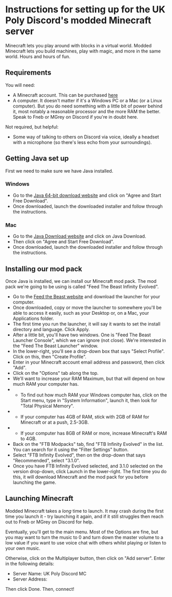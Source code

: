 # Instructions for setting up for the UK Poly Discord's modded Minecraft server

Minecraft lets you play around with blocks in a virtual world. Modded Minecraft lets you build machines, play with magic, and more in the same world. Hours and hours of fun.

## Requirements

You will need:

* A Minecraft account. This can be purchased [here](https://www.minecraft.net/en-us/)
* A computer. It doesn't matter if it's a Windows PC or a Mac (or a Linux computer). But you do need something with a little bit of power behind it, most notably a reasonable processor and the more RAM the better. Speak to Fneb or MGrey on Discord if you're in doubt here.

Not required, but helpful:

* Some way of talking to others on Discord via voice, ideally a headset with a microphone (so there's less echo from your surroundings).

## Getting Java set up

First we need to make sure we have Java installed.

### Windows

* Go to the [Java 64-bit download website](https://www.java.com/en/download/windows-64bit.jsp) and click on "Agree and Start Free Download".
* Once downloaded, launch the downloaded installer and follow through the instructions.

### Mac

* Go to the [Java Download website](https://java.com/en/download/) and click on Java Download.
* Then click on "Agree and Start Free Download".
* Once downloaded, launch the downloaded installer and follow through the instructions.

## Installing our mod pack

Once Java is installed, we can install our Minecraft mod pack. The mod pack we're going to be using is called "Feed The Beast Infinity Evolved".

* Go to the [Feed the Beast website](https://www.feed-the-beast.com/) and download the launcher for your computer.
* Once downloaded, copy or move the launcher to somewhere you'll be able to access it easily, such as your Desktop or, on a Mac, your Applications folder.
* The first time you run the launcher, it will say it wants to set the install directory and language. Click Apply.
* After a little bit, you'll have two windows. One is "Feed The Beast Launcher Console", which we can ignore (not close). We're interested in the "Feed The Beast Launcher" window.
* In the lower-right, you'll see a drop-down box that says "Select Profile". Click on this, then "Create Profile".
* Enter in your Minecraft account email address and password, then click "Add".
* Click on the "Options" tab along the top.
* We'll want to increase your RAM Maximum, but that will depend on how much RAM your computer has. 
* * To find out how much RAM your Windows computer has, click on the Start menu, type in "System Information", launch it, then look for "Total Physical Memory".
* * If your computer has 4GB of RAM, stick with 2GB of RAM for Minecraft or at a push, 2.5-3GB.
* * If your computer has 8GB of RAM or more, increase Minecraft's RAM to 4GB.
* Back on the "FTB Modpacks" tab, find "FTB Infinity Evolved" in the list. You can search for it using the "Filter Settings" button.
* Select "FTB Infinity Evolved", then on the drop-down that says "Recommended", select "3.1.0".
* Once you have FTB Infinity Evolved selected, and 3.1.0 selected on the version drop-down, click Launch in the lower-right. The first time you do this, it will download Minecraft and the mod pack for you before launching the game.

## Launching Minecraft

Modded Minecraft takes a *long* time to launch. It may crash during the first time you launch it - try launching it again, and if it still struggles then reach out to Fneb or MGrey on Discord for help.

Eventually, you'll get to the main menu. Most of the Options are fine, but you may want to turn the music to 0 and turn down the master volume to a low value if you want to use voice chat with others whilst playing or listen to your own music.

Otherwise, click on the Multiplayer button, then click on "Add server". Enter in the following details:

* Server Name: UK Poly Discord MC
* Server Address: 

Then click Done. Then, connect!
